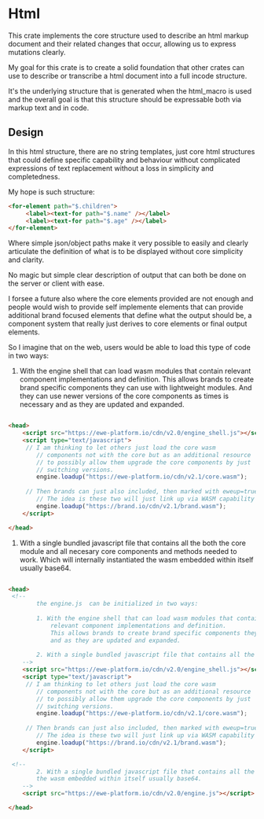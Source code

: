 # Html

This crate implements the core structure used to describe an html markup document and their related changes that occur, allowing us to express mutations clearly.

My goal for this crate is to create a solid foundation that other crates can use to describe or transcribe a html document into a full incode structure.

It's the underlying structure that is generated when the html_macro is used and the overall goal is that this structure should be expressable both via markup text and in code.

## Design

In this html structure, there are no string templates, just core html structures that could define specific capability and behaviour without complicated expressions of text replacement without a loss in simplicity and completedness.

My hope is such structure:

```html
<for-element path="$.children">
     <label><text-for path="$.name" /></label>
     <label><text-for path="$.age" /></label>
</for-element>
```

Where simple json/object paths make it very possible to easily and clearly articulate the definition of what is to be displayed without core simplicity and clarity.

No magic but simple clear description of output that can both be done on the server or client with ease.

I forsee a future also where the core elements provided are not enough and people would wish to provide self implemente elements that can provide additional brand focused elements that define what the output should be, a component system that really just derives to core elements or final output elements.

So I imagine that on the web, users would be able to load this type of code in two ways:

1. With the engine shell that can load wasm modules that contain relevant component implementations and definition. This allows brands to create brand specific components they can use with lightweight modules. And they can use newer versions of the core components as times is necessary and as they are updated and expanded.

```html

<head>
    <script src="https://ewe-platform.io/cdn/v2.0/engine_shell.js"></script>
    <script type="text/javascript">
     // I am thinking to let others just load the core wasm
        // components not with the core but as an additional resource
        // to possibly allow them upgrade the core components by just
        // switching versions.
        engine.loadup("https://ewe-platform.io/cdn/v2.1/core.wasm");
        
     // Then brands can just also included, then marked with eweup=true to active and get registered by the WASM system for genereation.
        // The idea is these two will just link up via WASM capability imports
        engine.loadup("https://brand.io/cdn/v2.1/brand.wasm");
    </script>

</head>
```

1. With a single bundled javascript file that contains all the both the core module and all necesary core components and methods needed to work.  Which will internally instantiated the wasm embedded within itself usually base64.

```html

<head>
 <!-- 
        the engine.js  can be initialized in two ways:
        
        1. With the engine shell that can load wasm modules that contain
        	relevant component implementations and definition. 
            This allows brands to create brand specific components they can use with lightweight modules. And they can use newer versions of the core components as times is necessary
            and as they are updated and expanded.
        
        2. With a single bundled javascript file that contains all the necessary 
    -->
    <script src="https://ewe-platform.io/cdn/v2.0/engine_shell.js"></script>
    <script type="text/javascript">
     // I am thinking to let others just load the core wasm
        // components not with the core but as an additional resource
        // to possibly allow them upgrade the core components by just
        // switching versions.
        engine.loadup("https://ewe-platform.io/cdn/v2.1/core.wasm");
        
     // Then brands can just also included, then marked with eweup=true to active and get registered by the WASM system for genereation.
        // The idea is these two will just link up via WASM capability imports
        engine.loadup("https://brand.io/cdn/v2.1/brand.wasm");
    </script>

 <!-- 
        2. With a single bundled javascript file that contains all the both the core module and all necesary core components and methods needed to work.  Which will internally instantiated
        the wasm embedded within itself usually base64.
    -->
    <script src="https://ewe-platform.io/cdn/v2.0/engine.js"></script>

</head>

```
